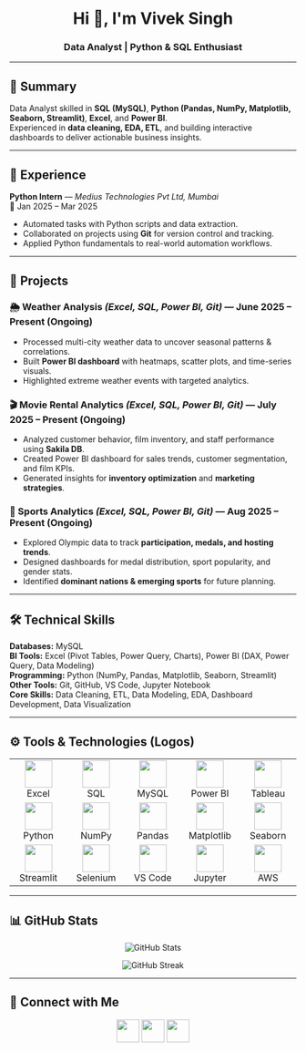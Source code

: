 <h1 align="center">Hi 👋, I'm Vivek Singh</h1>
<h3 align="center">Data Analyst | Python & SQL Enthusiast</h3>

---

## 📝 Summary
Data Analyst skilled in **SQL (MySQL)**, **Python (Pandas, NumPy, Matplotlib, Seaborn, Streamlit)**, **Excel**, and **Power BI**.  
Experienced in **data cleaning, EDA, ETL**, and building interactive dashboards to deliver actionable business insights.

---

## 💼 Experience
**Python Intern** — *Medius Technologies Pvt Ltd, Mumbai*  
📅 Jan 2025 – Mar 2025  

- Automated tasks with Python scripts and data extraction.  
- Collaborated on projects using **Git** for version control and tracking.  
- Applied Python fundamentals to real-world automation workflows.  

---

## 📂 Projects
### 🌦 Weather Analysis *(Excel, SQL, Power BI, Git)* — **June 2025 – Present (Ongoing)**  
- Processed multi-city weather data to uncover seasonal patterns & correlations.  
- Built **Power BI dashboard** with heatmaps, scatter plots, and time-series visuals.  
- Highlighted extreme weather events with targeted analytics.  

### 🎬 Movie Rental Analytics *(Excel, SQL, Power BI, Git)* — **July 2025 – Present (Ongoing)**  
- Analyzed customer behavior, film inventory, and staff performance using **Sakila DB**.  
- Created Power BI dashboard for sales trends, customer segmentation, and film KPIs.  
- Generated insights for **inventory optimization** and **marketing strategies**.  

### 🏅 Sports Analytics *(Excel, SQL, Power BI, Git)* — **Aug 2025 – Present (Ongoing)**  
- Explored Olympic data to track **participation, medals, and hosting trends**.  
- Designed dashboards for medal distribution, sport popularity, and gender stats.  
- Identified **dominant nations & emerging sports** for future planning.  

---

## 🛠️ Technical Skills
**Databases:** MySQL  
**BI Tools:** Excel (Pivot Tables, Power Query, Charts), Power BI (DAX, Power Query, Data Modeling)  
**Programming:** Python (NumPy, Pandas, Matplotlib, Seaborn, Streamlit)  
**Other Tools:** Git, GitHub, VS Code, Jupyter Notebook  
**Core Skills:** Data Cleaning, ETL, Data Modeling, EDA, Dashboard Development, Data Visualization  

---

## ⚙️ Tools & Technologies (Logos)

<table>
  <tr>
    <td align="center" width="96"><img src="https://cdn.jsdelivr.net/gh/devicons/devicon/icons/excel/excel-original.svg" width="48" height="48"/><br>Excel</td>
    <td align="center" width="96"><img src="https://cdn.jsdelivr.net/gh/devicons/devicon/icons/microsoftsqlserver/microsoftsqlserver-plain.svg" width="48" height="48"/><br>SQL</td>
    <td align="center" width="96"><img src="https://cdn.jsdelivr.net/gh/devicons/devicon/icons/mysql/mysql-original.svg" width="48" height="48"/><br>MySQL</td>
    <td align="center" width="96"><img src="https://www.vectorlogo.zone/logos/microsoft_powerbi/microsoft_powerbi-icon.svg" width="48" height="48"/><br>Power BI</td>
    <td align="center" width="96"><img src="https://cdn.worldvectorlogo.com/logos/tableau-software.svg" width="48" height="48"/><br>Tableau</td>
  </tr>
  <tr>
    <td align="center" width="96"><img src="https://cdn.jsdelivr.net/gh/devicons/devicon/icons/python/python-original.svg" width="48" height="48"/><br>Python</td>
    <td align="center" width="96"><img src="https://cdn.jsdelivr.net/gh/devicons/devicon/icons/numpy/numpy-original.svg" width="48" height="48"/><br>NumPy</td>
    <td align="center" width="96"><img src="https://cdn.jsdelivr.net/gh/devicons/devicon/icons/pandas/pandas-original.svg" width="48" height="48"/><br>Pandas</td>
    <td align="center" width="96"><img src="https://matplotlib.org/stable/_static/logo2.svg" width="48" height="48"/><br>Matplotlib</td>
    <td align="center" width="96"><img src="https://seaborn.pydata.org/_images/logo-mark-lightbg.svg" width="48" height="48"/><br>Seaborn</td>
  </tr>
  <tr>
    <td align="center" width="96"><img src="https://streamlit.io/images/brand/streamlit-mark-color.svg" width="48" height="48"/><br>Streamlit</td>
    <td align="center" width="96"><img src="https://cdn.jsdelivr.net/gh/devicons/devicon/icons/selenium/selenium-original.svg" width="48" height="48"/><br>Selenium</td>
    <td align="center" width="96"><img src="https://cdn.jsdelivr.net/gh/devicons/devicon/icons/vscode/vscode-original.svg" width="48" height="48"/><br>VS Code</td>
    <td align="center" width="96"><img src="https://cdn.jsdelivr.net/gh/devicons/devicon/icons/jupyter/jupyter-original.svg" width="48" height="48"/><br>Jupyter</td>
    <td align="center" width="96"><img src="https://cdn.jsdelivr.net/gh/devicons/devicon/icons/amazonwebservices/amazonwebservices-original.svg" width="48" height="48"/><br>AWS</td>
  </tr>
</table>

---

## 📊 GitHub Stats
<p align="center">
  <img src="https://github-readme-stats.vercel.app/api?username=viveksingh052&show_icons=true&theme=radical" alt="GitHub Stats" />
</p>
<p align="center">
  <img src="https://github-readme-streak-stats.herokuapp.com/?user=viveksingh052&theme=radical" alt="GitHub Streak" />
</p>

---

## 🤝 Connect with Me
<p align="center">
  <a href="https://www.linkedin.com/in/viveksingh52/"><img src="https://cdn.jsdelivr.net/gh/devicons/devicon/icons/linkedin/linkedin-original.svg" width="40" height="40" /></a>
  <a href="mailto:vivekvs2927@gmail.com"><img src="https://cdn-icons-png.flaticon.com/512/732/732200.png" width="40" height="40" /></a>
  <a href="https://github.com/viveksingh052"><img src="https://cdn.jsdelivr.net/gh/devicons/devicon/icons/github/github-original.svg" width="40" height="40" /></a>
</p>
